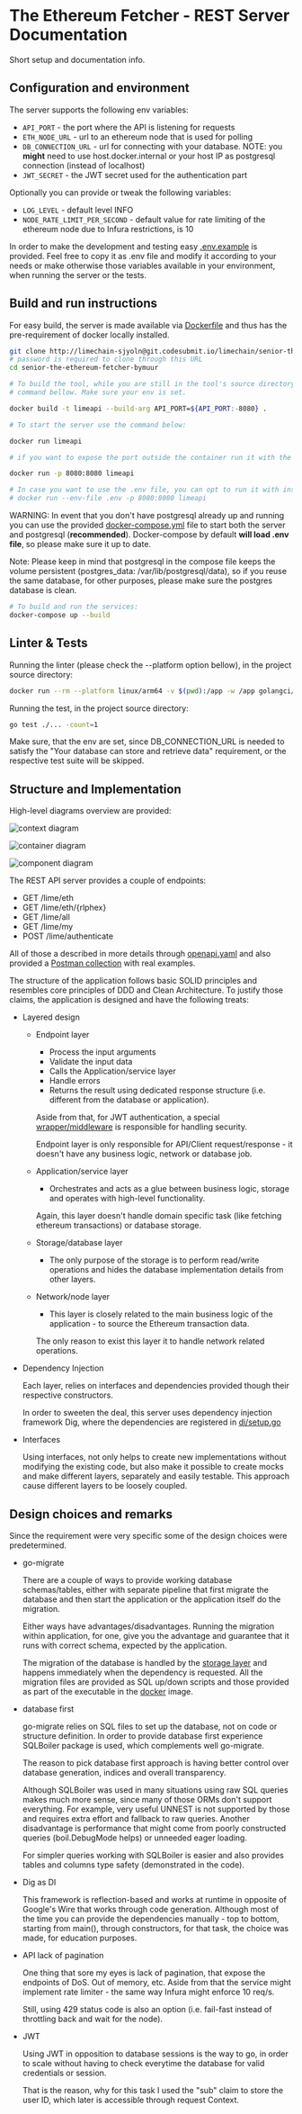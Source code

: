 # The Ethereum Fetcher - REST Server Documentation

Short setup and documentation info.

## Configuration and environment

The server supports the following env variables:

- `API_PORT` - the port where the API is listening for requests
- `ETH_NODE_URL` - url to an ethereum node that is used for polling
- `DB_CONNECTION_URL` - url for connecting with your database. NOTE: you **might** need to use host.docker.internal
or your host IP as postgresql connection (instead of localhost)
- `JWT_SECRET` - the JWT secret used for the authentication part

Optionally you can provide or tweak the following variables:

- `LOG_LEVEL` - default level INFO
- `NODE_RATE_LIMIT_PER_SECOND` - default value for rate limiting of the ethereum node due
  to Infura restrictions, is 10

In order to make the development and testing easy [.env.example](.env.example) is provided.
Feel free to copy it as .env file and modify it according to your needs or make otherwise
those variables available in your environment, when running the server or the tests.

## Build and run instructions

For easy build, the server is made available via [Dockerfile](Dockerfile) and thus has the
pre-requirement of docker locally installed. 

```bash
git clone http://limechain-sjyoln@git.codesubmit.io/limechain/senior-the-ethereum-fetcher-bymuur 
# password is required to clone through this URL
cd senior-the-ethereum-fetcher-bymuur

# To build the tool, while you are still in the tool's source directory, you have to run the
# command bellow. Make sure your env is set.

docker build -t limeapi --build-arg API_PORT=${API_PORT:-8080} .

# To start the server use the command below:

docker run limeapi

# if you want to expose the port outside the container run it with the appropriate port like this:

docker run -p 8080:8080 limeapi

# In case you want to use the .env file, you can opt to run it with instead:
# docker run --env-file .env -p 8080:8080 limeapi
```

WARNING: In event that you don't have postgresql already up and running you can use the provided
[docker-compose.yml](docker-compose.yml) file to start both the server and postgresql (**recommended**).
Docker-compose by default **will load .env file**, so please make sure it up to date.

Note: Please keep in mind that postgresql in the compose file keeps the volume persistent (postgres_data:
/var/lib/postgresql/data),
so if you reuse the same database, for other purposes, please make sure the postgres database is clean.

```bash
# To build and run the services:
docker-compose up --build
```

## Linter & Tests

Running the linter (please check the --platform option bellow), in the project source directory:

```bash
docker run --rm --platform linux/arm64 -v $(pwd):/app -w /app golangci/golangci-lint:v1.60.3 golangci-lint run ./...
```

Running the test, in the project source directory:

```bash
go test ./... -count=1
```

Make sure, that the env are set, since DB_CONNECTION_URL is needed to satisfy the
"Your database can store and retrieve data" requirement, or the respective test suite will be skipped.

## Structure and Implementation

High-level diagrams overview are provided:

![context diagram](docs/context_diagram.svg)

![container diagram](docs/container_diagram.svg)

![component diagram](docs/component_diagram.svg)

The REST API server provides a couple of endpoints:

- GET /lime/eth
- GET /lime/eth/{rlphex}
- GET /lime/all
- GET /lime/my
- POST /lime/authenticate

All of those a described in more details through [openapi.yaml](docs/openapi.yaml) and also provided
a [Postman collection](docs/ethereum_fetcher_api.postman_collection.json) with real examples.

The structure of the application follows basic SOLID principles and resembles core principles of DDD and Clean
Architecture.
To justify those claims, the application is designed and have the following treats:

- Layered design

    - Endpoint layer
        - Process the input arguments
        - Validate the input data
        - Calls the Application/service layer
        - Handle errors
        - Returns the result using dedicated response structure (i.e. different from the database or application).

      Aside from that, for JWT authentication, a special [wrapper/middleware](internal/server/auth.go) is responsible
      for handling security.

      Endpoint layer is only responsible for API/Client request/response - it doesn't have any business logic, network
      or database job.

    - Application/service layer
        - Orchestrates and acts as a glue between business logic, storage and operates with high-level functionality.

      Again, this layer doesn't handle domain specific task (like fetching ethereum transactions) or database storage.

    - Storage/database layer
        - The only purpose of the storage is to perform read/write operations and hides the database implementation
          details from other layers.

    - Network/node layer
        - This layer is closely related to the main business logic of the application - to source the Ethereum
          transaction data.

      The only reason to exist this layer it to handle network related operations.


- Dependency Injection

  Each layer, relies on interfaces and dependencies provided though their respective constructors.

  In order to sweeten the deal, this server uses dependency injection framework Dig, where the dependencies are
  registered in [di/setup.go](internal/di/setup.go)


- Interfaces

  Using interfaces, not only helps to create new implementations without modifying the existing code, but also
  make it possible to create mocks and make different layers, separately and easily testable. This approach cause
  different layers to be loosely coupled.

## Design choices and remarks

Since the requirement were very specific some of the design choices were predetermined.

- go-migrate

  There are a couple of ways to provide working database schemas/tables, either with separate pipeline
  that first migrate the database and then start the application or the application itself do the migration.

  Either ways have advantages/disadvantages. Running the migration within application, for one, give you
  the advantage and guarantee that it runs with correct schema, expected by the application.

  The migration of the database is handled by the [storage layer](internal/store/pg/setup.go) and happens immediately
  when the dependency is requested. All the migration files are provided as SQL up/down scripts and those
  provided as part of the executable in the [docker](Dockerfile) image.


- database first

  go-migrate relies on SQL files to set up the database, not on code or structure definition.
  In order to provide database first experience SQLBoiler package is used, which complements well go-migrate.

  The reason to pick database first approach is having better control over database generation, indices and
  overall transparency.

  Although SQLBoiler was used in many situations using raw SQL queries makes much more sense,
  since many of those ORMs don't support everything. For example, very useful UNNEST is not supported by those
  and requires extra effort and fallback to raw queries. Another disadvantage is performance that might
  come from poorly constructed queries (boil.DebugMode helps) or unneeded eager loading.

  For simpler queries working with SQLBoiler is easier and also provides tables and columns type safety
  (demonstrated in the code).


- Dig as DI

  This framework is reflection-based and works at runtime in opposite of Google's Wire that works through
  code generation. Although most of the time you can provide the dependencies manually - top to bottom,
  starting from main(), through constructors, for that task, the choice was made, for education purposes.


- API lack of pagination

  One thing that sore my eyes is lack of pagination, that expose the endpoints of DoS. Out of memory, etc.
  Aside from that the service might implement rate limiter - the same way Infura might enforce 10 req/s.

  Still, using 429 status code is also an option (i.e. fail-fast instead of throttling back and wait for the node).


- JWT

  Using JWT in opposition to database sessions is the way to go, in order to scale without having to check
  everytime the database for valid credentials or session.

  That is the reason, why for this task I used the "sub" claim to store the user ID, which later is accessible
  through request Context.
